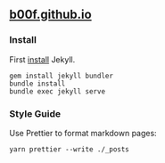 ## [b00f.github.io](http://b00f.github.io/)

### Install

First [install](https://jekyllrb.com/docs/installation/ubuntu/) Jekyll.

```
gem install jekyll bundler
bundle install
bundle exec jekyll serve
```

### Style Guide

Use Prettier to format markdown pages:

```
yarn prettier --write ./_posts
```
